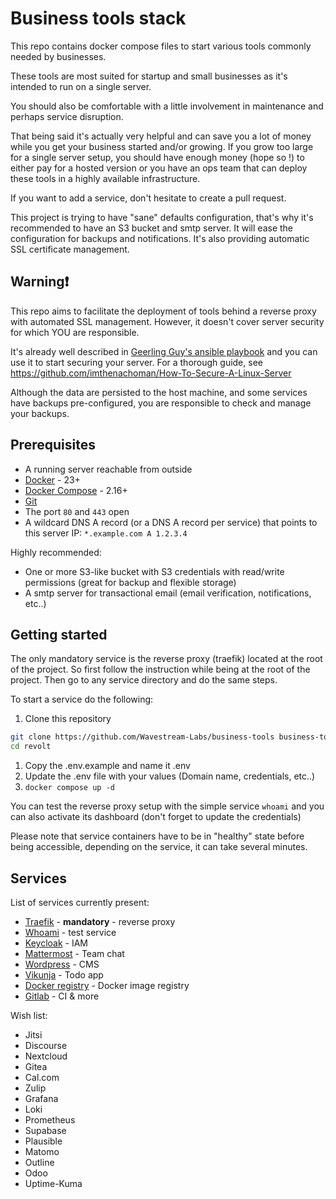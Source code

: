 # Business tools stack

This repo contains docker compose files to start various tools commonly needed by businesses.

These tools are most suited for startup and small businesses as it's intended to run on a single server.

You should also be comfortable with a little involvement in maintenance and perhaps service disruption.



That being said it's actually very helpful and can save you a lot of money while you get your business started and/or growing.
If you grow too large for a single server setup, you should have enough money (hope so !) 
to either pay for a hosted version or you have an ops team that can deploy these tools in a highly available infrastructure.

If you want to add a service, don't hesitate to create a pull request.

This project is trying to have "sane" defaults configuration, that's why it's recommended to have an S3 bucket and smtp server. It will ease the configuration for backups and notifications.
It's also providing automatic SSL certificate management.

## Warning❗

This repo aims to facilitate the deployment of tools behind a reverse proxy with automated SSL management.
However, it doesn't cover server security for which YOU are responsible.

It's already well described in [Geerling Guy's ansible playbook](https://github.com/geerlingguy/ansible-role-security) and you can use it to start securing your server.
For a thorough guide, see https://github.com/imthenachoman/How-To-Secure-A-Linux-Server

Although the data are persisted to the host machine, and some services have backups pre-configured, you are responsible to check and manage your backups.

## Prerequisites

- A running server reachable from outside
- [Docker](https://www.docker.com/) - 23+
- [Docker Compose](https://docs.docker.com/compose/) - 2.16+
- [Git](https://git-scm.com/)
- The port `80` and `443` open
- A wildcard DNS A record (or a DNS A record per service) that points to this server IP: `*.example.com A 1.2.3.4`

Highly recommended:
- One or more S3-like bucket with S3 credentials with read/write permissions (great for backup and flexible storage)
- A smtp server for transactional email (email verification, notifications, etc..)

## Getting started

The only mandatory service is the reverse proxy (traefik) located at the root of the project.
So first follow the instruction while being at the root of the project. Then go to any service directory and do the same steps.

To start a service do the following:
1. Clone this repository 
```bash
git clone https://github.com/Wavestream-Labs/business-tools business-tools
cd revolt
```
1. Copy the .env.example and name it .env
1. Update the .env file with your values (Domain name, credentials, etc..)
1. `docker compose up -d`

You can test the reverse proxy setup with the simple service `whoami` and you can also activate its dashboard (don't forget to update the credentials)

Please note that service containers have to be in "healthy" state before being accessible, depending on the service, it can take several minutes.

## Services

List of services currently present:
- [Traefik](https://doc.traefik.io/traefik/) - **mandatory** - reverse proxy
- [Whoami](https://hub.docker.com/r/containous/whoami) - test service
- [Keycloak](https://www.keycloak.org/) - IAM
- [Mattermost](https://mattermost.com/) - Team chat
- [Wordpress](https://wordpress.org/) - CMS
- [Vikunja](https://vikunja.io/) - Todo app
- [Docker registry](https://docs.docker.com/registry/) - Docker image registry
- [Gitlab](https://gitlab.com/) - CI & more

Wish list:
- Jitsi
- Discourse
- Nextcloud
- Gitea
- Cal.com
- Zulip
- Grafana
- Loki
- Prometheus
- Supabase
- Plausible
- Matomo
- Outline
- Odoo
- Uptime-Kuma
